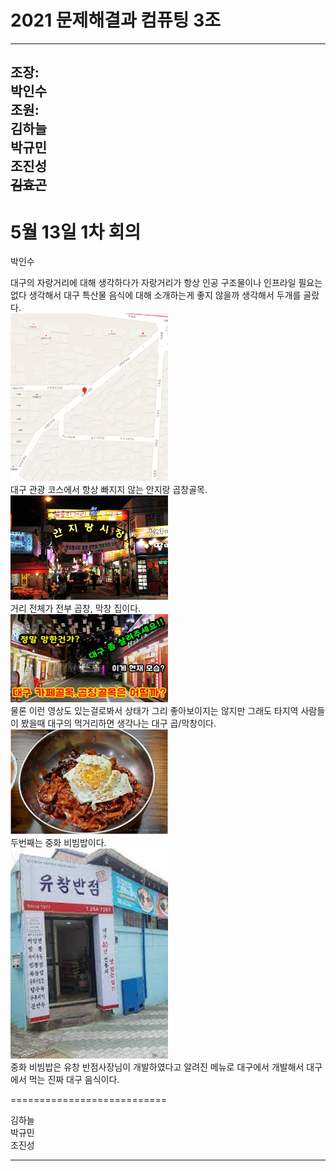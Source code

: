 # 2021 문제해결과 컴퓨팅 3조      
----------------------  
조장:  
박인수    
조원:  
김하늘        
박규민  
조진성  
~~김효곤~~   
------------------  
# 5월 13일 1차 회의

박인수  

대구의 자랑거리에 대해 생각하다가 자랑거리가 항상 인공 구조물이나 인프라일 필요는 없다 생각해서 대구 특산물 음식에 대해 소개하는게 좋지 않을까 생각해서 두개를 골랐다.  
<img src="https://github.com/isp829/2021_MHC_3/blob/main/%EB%B0%95%EC%9D%B8%EC%88%98/5%EC%9B%94%2013%EC%9D%BC%201%EC%B0%A8%20%ED%9A%8C%EC%9D%98/%EC%95%88%EC%A7%80%EB%9E%91%EA%B3%B1%EC%B0%BD%EA%B3%A8%EB%AA%A9-1.PNG" width="50%">    
대구 관광 코스에서 항상 빠지지 않는 안지랑 곱창골목.  
<img src="https://github.com/isp829/2021_MHC_3/blob/main/%EB%B0%95%EC%9D%B8%EC%88%98/5%EC%9B%94%2013%EC%9D%BC%201%EC%B0%A8%20%ED%9A%8C%EC%9D%98/%EC%95%88%EC%A7%80%EB%9E%91%EA%B3%B1%EC%B0%BD%EA%B3%A8%EB%AA%A9-2.jpg" width="50%">    
거리 전체가 전부 곱창, 막창 집이다.   
<img src="https://github.com/isp829/2021_MHC_3/blob/main/%EB%B0%95%EC%9D%B8%EC%88%98/5%EC%9B%94%2013%EC%9D%BC%201%EC%B0%A8%20%ED%9A%8C%EC%9D%98/%EC%95%88%EC%A7%80%EB%9E%91%EA%B3%B1%EC%B0%BD%EA%B3%A8%EB%AA%A9-3.jpg" width="50%">      
물론 이런 영상도 있는걸로봐서 상태가 그리 좋아보이지는 않지만 그래도 타지역 사람들이 봤을때 대구의 먹거리하면 생각나는 대구 곱/막창이다.  
<img src="https://github.com/isp829/2021_MHC_3/blob/main/%EB%B0%95%EC%9D%B8%EC%88%98/5%EC%9B%94%2013%EC%9D%BC%201%EC%B0%A8%20%ED%9A%8C%EC%9D%98/%EC%A4%91%ED%99%94%EB%B9%84%EB%B9%94%EB%B0%A5-1.jpg" width="50%">     
두번째는 중화 비빔밥이다.  
<img src="https://github.com/isp829/2021_MHC_3/blob/main/%EB%B0%95%EC%9D%B8%EC%88%98/5%EC%9B%94%2013%EC%9D%BC%201%EC%B0%A8%20%ED%9A%8C%EC%9D%98/%EC%A4%91%ED%99%94%EB%B9%84%EB%B9%94%EB%B0%A5-2.jpg" width="50%">      
중화 비빔밥은 유창 반점사장님이 개발하였다고 알려진 메뉴로 대구에서 개발해서 대구에서 먹는 진짜 대구 음식이다.  

===========================  

김하늘  
박규민  
조진성   

------------------------    
